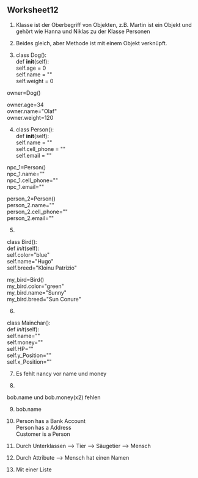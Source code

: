 ## Worksheet12

1. Klasse ist der Oberbegriff von Objekten, z.B. Martin ist ein Objekt und gehört wie Hanna und Niklas zu der Klasse Personen 

2. Beides gleich, aber Methode ist mit einem Objekt verknüpft. 

3. class Dog(): <br>
    def __init__(self):<br>
        self.age = 0<br>
        self.name = ""<br>
        self.weight = 0<br>

owner=Dog()<br>

owner.age=34<br>
owner.name="Olaf"<br>
owner.weight=120<br>

4. class Person():<br>
    def __init__(self):<br>
        self.name = ""<br>
        self.cell_phone = ""<br>
        self.email = ""<br>

npc_1=Person()<br>
npc_1.name=""<br>
npc_1.cell_phone=""<br>
npc_1.email=""<br>

person_2=Person()<br>
person_2.name=""<br>
person_2.cell_phone=""<br>
person_2.email=""<br>

5. 
class Bird():<br>
    def _init_(self):<br>
        self.color="blue"<br>
        self.name="Hugo"<br>
        self.breed="Kloinu Patrizio"<br>

my_bird=Bird()<br>
my_bird.color="green"<br>
my_bird.name="Sunny"<br>
my_bird.breed="Sun Conure"<br>

6. 

class Mainchar():<br>
    def _init_(self):<br>
        self.name=""<br>
        self.money=""<br>
        self.HP=""<br>
        self.y_Position=""<br>
        self.x_Position=""<br>

7. Es fehlt nancy vor name und money 

8. 
bob.name und bob.money(x2) fehlen

9. bob.name

10. Person has a Bank Account <br>
Person has a Address <br>
Customer is a Person<br>

11. Durch Unterklassen --> Tier --> Säugetier --> Mensch 
12. Durch Attribute --> Mensch hat einen Namen 
13. Mit einer Liste


